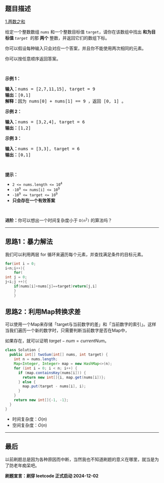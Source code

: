 ## 题目描述

[1.两数之和](https://leetcode.cn/problems/two-sum/)

<p>给定一个整数数组 <code>nums</code>&nbsp;和一个整数目标值 <code>target</code>，请你在该数组中找出 <strong>和为目标值 </strong><em><code>target</code></em>&nbsp; 的那&nbsp;<strong>两个</strong>&nbsp;整数，并返回它们的数组下标。</p>

<p>你可以假设每种输入只会对应一个答案，并且你不能使用两次相同的元素。</p>

<p>你可以按任意顺序返回答案。</p>

<p>&nbsp;</p>

<p><strong class="example">示例 1：</strong></p>

<pre>
<strong>输入：</strong>nums = [2,7,11,15], target = 9
<strong>输出：</strong>[0,1]
<strong>解释：</strong>因为 nums[0] + nums[1] == 9 ，返回 [0, 1] 。
</pre>

<p><strong class="example">示例 2：</strong></p>

<pre>
<strong>输入：</strong>nums = [3,2,4], target = 6
<strong>输出：</strong>[1,2]
</pre>

<p><strong class="example">示例 3：</strong></p>

<pre>
<strong>输入：</strong>nums = [3,3], target = 6
<strong>输出：</strong>[0,1]
</pre>

<p>&nbsp;</p>

<p><strong>提示：</strong></p>

<ul> 
 <li><code>2 &lt;= nums.length &lt;= 10<sup>4</sup></code></li> 
 <li><code>-10<sup>9</sup> &lt;= nums[i] &lt;= 10<sup>9</sup></code></li> 
 <li><code>-10<sup>9</sup> &lt;= target &lt;= 10<sup>9</sup></code></li> 
 <li><strong>只会存在一个有效答案</strong></li> 
</ul>

<p>&nbsp;</p>

<p><strong>进阶：</strong>你可以想出一个时间复杂度小于 <code>O(n<sup>2</sup>)</code> 的算法吗？</p>

---

## 思路1：暴力解法

我们可以利用两层 for 循环来遍历每个元素，并查找满足条件的目标元素。

```java
for(int i = 0;
i<n;i++){
    for(
int j = 0;
j<i;j ++){
    if(nums[i]+nums[j]==target)return[j,i]
    }
    }
```

## 思路2：利用Map转换求差

可以使用一个Map来存储「target与当前数字的差」和「当前数字的索引」。这样当我们遍历一个新的数字时，只需要判断当前数字是否在Map中，

如果存在，就可以证明 $target - num = currentNum$。

```java
class Solution {
  public int[] twoSum(int[] nums, int target) {
    int n = nums.length;
    Map<Integer, Integer> map = new HashMap<>(n);
    for (int i = 0; i < n; i++) {
      if (map.containsKey(nums[i])) {
        return new int[]{i, map.get(nums[i])};
      } else {
        map.put(target - nums[i], i);
      }
    }
    return new int[]{-1, -1};
  }
}
```

- 时间复杂度：$O(n)$
- 空间复杂度：$O(n)$

---

## 最后

以前刷题总是因为各种原因而中断，当然我也不知道刷题的意义在哪里，就当是为了防老年痴呆吧。

**刷题宣言：刷穿 leetcode 正式启动 2024-12-02**